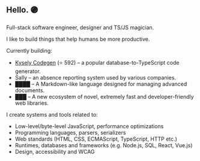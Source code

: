 ## Hello. 🟣

Full-stack software engineer, designer and TS/JS magician.

I like to build things that help humans be more productive.

Currently building:
- [Kysely Codegen](https://github.com/RobinBlomberg/kysely-codegen) (⭐️ 592) – a popular database-to-TypeScript code generator.
- Sally – an absence reporting system used by various companies.
- ████ – A Markdown-like language designed for managing advanced documents.
- ███ – A new ecosystem of novel, extremely fast and developer-friendly web libraries.

I create systems and tools related to:
- Low-level/byte-level JavaScript, performance optimizations
- Programming languages, parsers, serializers
- Web standards (HTML, CSS, ECMAScript, TypeScript, HTTP etc.)
- Runtimes, databases and frameworks (e.g. Node.js, SQL, React, Vue.js)
- Design, accessibility and WCAG
